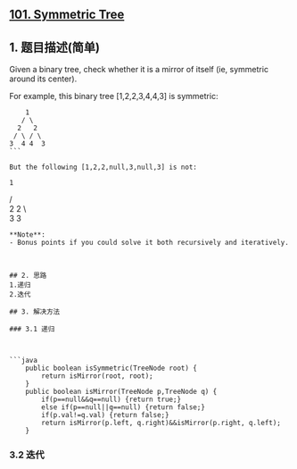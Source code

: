 ## [101. Symmetric Tree](https://leetcode-cn.com/problems/symmetric-tree/)

## 1. 题目描述(简单)

Given a binary tree, check whether it is a mirror of itself (ie, symmetric around its center).

For example, this binary tree [1,2,2,3,4,4,3] is symmetric:
```
    1
   / \
  2   2
 / \ / \
3  4 4  3
``` 

But the following [1,2,2,null,3,null,3] is not:
```
    1
   / \
  2   2
   \   \
   3    3
```
**Note**:
- Bonus points if you could solve it both recursively and iteratively.



## 2. 思路
1.递归
2.迭代

## 3. 解决方法

### 3.1 递归



```java
    public boolean isSymmetric(TreeNode root) {
        return isMirror(root, root);
    }
    public boolean isMirror(TreeNode p,TreeNode q) {
		if(p==null&&q==null) {return true;}
		else if(p==null||q==null) {return false;}
		if(p.val!=q.val) {return false;}
		return isMirror(p.left, q.right)&&isMirror(p.right, q.left);
	}
```

### 3.2 迭代


